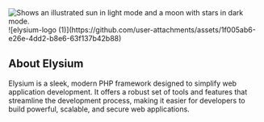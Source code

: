 

<picture>
  <source media="(prefers-color-scheme: dark)" srcset="https://user-images.githubusercontent.com/25423296/163456776-7f95b81a-f1ed-45f7-b7ab-8fa810d529fa.png">
  <source media="(prefers-color-scheme: light)" srcset="https://user-images.githubusercontent.com/25423296/163456779-a8556205-d0a5-45e2-ac17-42d089e3c3f8.png">
  <img alt="Shows an illustrated sun in light mode and a moon with stars in dark mode." src="https://user-images.githubusercontent.com/25423296/163456779-a8556205-d0a5-45e2-ac17-42d089e3c3f8.png">
  ![elysium-logo (1)](https://github.com/user-attachments/assets/1f005ab6-e26e-4dd2-b8e6-63f137b42b88)

</picture>

## About Elysium

Elysium is a sleek, modern PHP framework designed to simplify web application development. It offers a robust set of tools and features that streamline the development process, making it easier for developers to build powerful, scalable, and secure web applications.




